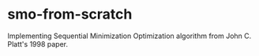 # smo-from-scratch
Implementing Sequential Minimization Optimization algorithm from John C. Platt's 1998 paper.
